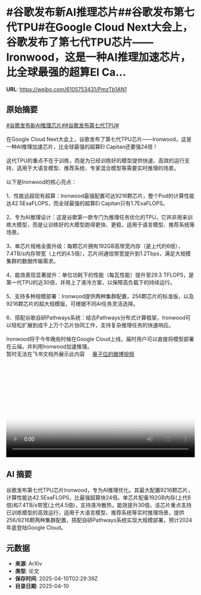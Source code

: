 # #谷歌发布新AI推理芯片##谷歌发布第七代TPU#在Google Cloud Next大会上，谷歌发布了第七代TPU芯片——Ironwood，这是一种AI推理加速芯片，比全球最强的超算El Ca...

**URL**: https://weibo.com/6105753431/PmzTb1AN1

## 原始摘要

<a href="https://m.weibo.cn/search?containerid=231522type%3D1%26t%3D10%26q%3D%23%E8%B0%B7%E6%AD%8C%E5%8F%91%E5%B8%83%E6%96%B0AI%E6%8E%A8%E7%90%86%E8%8A%AF%E7%89%87%23&amp;extparam=%23%E8%B0%B7%E6%AD%8C%E5%8F%91%E5%B8%83%E6%96%B0AI%E6%8E%A8%E7%90%86%E8%8A%AF%E7%89%87%23" data-hide=""><span class="surl-text">#谷歌发布新AI推理芯片#</span></a><a href="https://m.weibo.cn/search?containerid=231522type%3D1%26t%3D10%26q%3D%23%E8%B0%B7%E6%AD%8C%E5%8F%91%E5%B8%83%E7%AC%AC%E4%B8%83%E4%BB%A3TPU%23&amp;extparam=%23%E8%B0%B7%E6%AD%8C%E5%8F%91%E5%B8%83%E7%AC%AC%E4%B8%83%E4%BB%A3TPU%23" data-hide=""><span class="surl-text">#谷歌发布第七代TPU#</span></a><br><br>在Google Cloud Next大会上，谷歌发布了第七代TPU芯片——Ironwood，这是一种AI推理加速芯片，比全球最强的超算El Capitan还要强24倍！<br><br>这代TPU的重点不在于训练，而是为已经训练好的模型提供快速、高效的运行支持，适用于大语言模型、推荐系统、专家混合模型等需要实时推理的场景。<br><br>以下是Ironwood的核心亮点：<br><br>1、性能远超现有超算：Ironwood最强配置可达9216颗芯片，整个Pod的计算性能达42.5ExaFLOPS，而全球最强的超算El Capitan只有1.7ExaFLOPS。<br><br>2、专为AI推理设计：这是谷歌第一款专门为推理任务优化的TPU，它并非用来训练大模型，而是让训练好的大模型跑得更快、更稳，适用于语言模型、推荐系统等场景。<br><br>3、单芯片规格全面升级：每颗芯片拥有192GB高带宽内存（是上代的6倍），7.4TB/s内存带宽（上代的4.5倍），芯片间通信带宽提升到1.2Tbps，满足大规模集群的数据传输需求。<br><br>4、能效表现显著提升：单位功耗下的性能（每瓦性能）提升至29.3 TFLOPS，是第一代TPU的近30倍，并用上了液冷方案，以保障高负载下的持续运行。<br><br>5、支持多种规模部署：Ironwood提供两种集群配置，256颗芯片的标准版，以及9216颗芯片的超大规模版，可根据不同AI任务灵活选择。<br><br>6、搭配谷歌自研Pathways系统：结合Pathways分布式计算框架，Ironwood可以轻松扩展到成千上万个芯片协同工作，支持复杂推理任务的快速响应。<br><br>Ironwood将于今年晚些时候在Google Cloud上线，届时用户可以直接将模型部署在云端，并利用Ironwood加速推理。<br>暂时无法在飞书文档外展示此内容 <a href="https://video.weibo.com/show?fid=1034:5153811598344227" data-hide=""><span class="url-icon"><img style="width: 1rem;height: 1rem" src="https://h5.sinaimg.cn/upload/2015/09/25/3/timeline_card_small_video_default.png" referrerpolicy="no-referrer"></span><span class="surl-text">量子位的微博视频</span></a><br clear="both"><div style="clear: both"></div><video controls="controls" poster="https://tvax2.sinaimg.cn/orj480/006Fd7o3ly1i0bg7jb91sj31hc0u075t.jpg" style="width: 100%"><source src="https://f.video.weibocdn.com/o0/XS1e3roFlx08nm9LeSco010412007M4T0E010.mp4?label=mp4_720p&amp;template=1280x720.25.0&amp;ori=0&amp;ps=1CwnkDw1GXwCQx&amp;Expires=1744255750&amp;ssig=p9XGhpeEDs&amp;KID=unistore,video"><source src="https://f.video.weibocdn.com/o0/sHB35vaolx08nm9KHGhW01041200438u0E010.mp4?label=mp4_hd&amp;template=852x480.25.0&amp;ori=0&amp;ps=1CwnkDw1GXwCQx&amp;Expires=1744255750&amp;ssig=nx1gZntaAF&amp;KID=unistore,video"><source src="https://f.video.weibocdn.com/o0/lray0Dwflx08nm9KE7h6010412002wu50E010.mp4?label=mp4_ld&amp;template=640x360.25.0&amp;ori=0&amp;ps=1CwnkDw1GXwCQx&amp;Expires=1744255750&amp;ssig=dTDh%2Fl2T5i&amp;KID=unistore,video"><p>视频无法显示，请前往<a href="https://video.weibo.com/show?fid=1034%3A5153811598344227" target="_blank" rel="noopener noreferrer">微博视频</a>观看。</p></video>

## AI 摘要

谷歌发布第七代TPU芯片Ironwood，专为AI推理优化。其最大配置9216颗芯片，计算性能达42.5ExaFLOPS，比最强超算快24倍。单芯片配备192GB内存(上代6倍)和7.4TB/s带宽(上代4.5倍)，支持液冷散热，能效提升30倍。该芯片重点支持已训练模型的高效运行，适用于大语言模型、推荐系统等实时推理场景，提供256/9216颗两种集群配置，搭配自研Pathways系统实现大规模部署，预计2024年底登陆Google Cloud。

## 元数据

- **来源**: ArXiv
- **类型**: 论文
- **保存时间**: 2025-04-10T02:29:39Z
- **目录日期**: 2025-04-10
